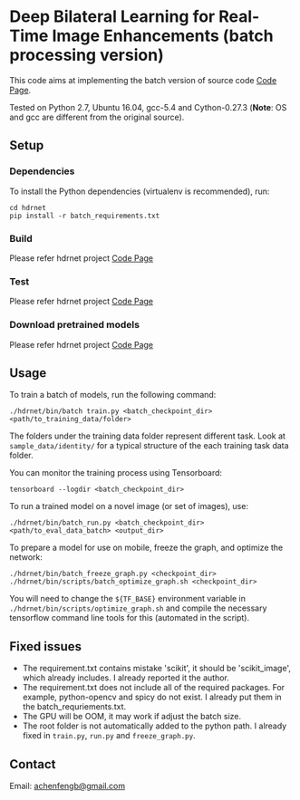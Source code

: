 # Deep Bilateral Learning for Real-Time Image Enhancements (batch processing version)

This code aims at implementing the batch version of source code [Code Page](https://github.com/mgharbi/hdrnet).

Tested on Python 2.7, Ubuntu 16.04, gcc-5.4 and Cython-0.27.3 (**Note**: OS and gcc are different from the original source).

## Setup

### Dependencies

To install the Python dependencies (virtualenv is recommended), run:

    cd hdrnet
    pip install -r batch_requirements.txt

### Build

Please refer hdrnet project  [Code Page](https://github.com/mgharbi/hdrnet)

### Test

Please refer hdrnet project  [Code Page](https://github.com/mgharbi/hdrnet)

### Download pretrained models

Please refer hdrnet project  [Code Page](https://github.com/mgharbi/hdrnet)

## Usage

To train a batch of models, run the following command:

    ./hdrnet/bin/batch train.py <batch_checkpoint_dir> <path/to_training_data/folder>

The folders under the training data folder represent different task. Look at `sample_data/identity/` for a typical structure of the each training task data folder.

You can monitor the training process using Tensorboard:

    tensorboard --logdir <batch_checkpoint_dir>

To run a trained model on a novel image (or set of images), use:

    ./hdrnet/bin/batch_run.py <batch_checkpoint_dir> <path/to_eval_data_batch> <output_dir>

To prepare a model for use on mobile, freeze the graph, and optimize the network:

    ./hdrnet/bin/batch_freeze_graph.py <checkpoint_dir>
    ./hdrnet/bin/scripts/batch_optimize_graph.sh <checkpoint_dir>

You will need to change the `${TF_BASE}` environment variable in `./hdrnet/bin/scripts/optimize_graph.sh`
and compile the necessary tensorflow command line tools for this (automated in the script).


## Fixed issues 

* The requirement.txt contains mistake 'scikit', it should be 'scikit_image', which already includes. I already reported it the author.
* The requirement.txt does not include all of the required packages. For example, python-opencv and spicy do not exist. I already put them in the batch_requriements.txt.
* The GPU will be OOM,  it may work if adjust the batch size.
* The root folder is not automatically added to the python path. I already fixed in `train.py`, `run.py` and `freeze_graph.py`.


## Contact

Email: achenfengb@gmail.com


